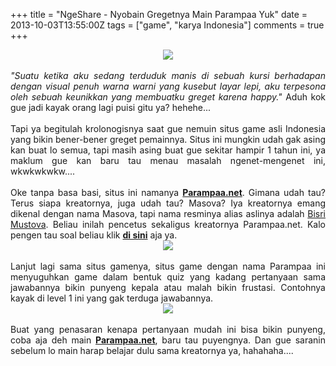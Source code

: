 +++
title = "NgeShare - Nyobain Gregetnya Main Parampaa Yuk"
date = 2013-10-03T13:55:00Z
tags = ["game", "karya Indonesia"]
comments = true
+++

<center><img border="0" data-original-height="600" data-original-width="1200" src="https://3.bp.blogspot.com/-A1otjC0bIAY/XDUjFI27J4I/AAAAAAAASxg/qxhHCOQr8j4q4fcorKLyAkRyN_ozEFEyACLcBGAs/s1600/game.png" /></center><br />
<div style="text-align: justify;"><i>"Suatu ketika aku sedang terduduk manis di sebuah kursi berhadapan dengan visual penuh warna warni yang kusebut layar lepi, aku terpesona oleh sebuah keunikkan yang membuatku greget karena happy."</i> Aduh kok gue jadi kayak orang lagi puisi gitu ya? hehehe...<br /><br />
Tapi ya begitulah krolonogisnya saat gue nemuin situs game asli Indonesia yang bikin bener-bener greget pemainnya. Situs ini mungkin udah gak asing kan buat lo semua, tapi masih asing buat gue sekitar hampir 1 tahun ini, ya maklum gue kan baru tau menau masalah ngenet-mengenet ini, wkwkwkwkw....<br /><br />
Oke tanpa basa basi, situs ini namanya <b><a href="http://parampaa.net/">Parampaa.net</a></b>. Gimana udah tau? Terus siapa kreatornya, juga udah tau? Masova? Iya kreatornya emang dikenal dengan nama Masova, tapi nama resminya alias aslinya adalah <a href="http://www.mustova.com/">Bisri Mustova</a>. Beliau inilah pencetus sekaligus kreatornya Parampaa.net. Kalo pengen tau soal beliau klik <a href="http://about.me/masova"><b>di sini</b></a> aja ya.<br />
<center><img border="0" src="https://1.bp.blogspot.com/-OcFyxuFjyoo/Uk0Ug2Gsa4I/AAAAAAAADFo/BuHgc6d7ccU/s1600/parampaa_land.png" /></center><br />
Lanjut lagi sama situs gamenya, situs game dengan nama Parampaa ini menyuguhkan game dalam bentuk quiz yang kadang pertanyaan sama jawabannya bikin punyeng kepala atau malah bikin frustasi. Contohnya kayak di level 1 ini yang gak terduga jawabannya.<br />
<center><img border="0" src="https://4.bp.blogspot.com/-wD-Xj_oOOms/Uk0TdWjWHLI/AAAAAAAADFg/-KmKG_0o9Ok/s1600/parampaa_1.png" /></center><br />
Buat yang penasaran kenapa pertanyaan mudah ini bisa bikin punyeng, coba aja deh main <a href="http://parampaa.net/"><b>Parampaa.net</b></a>, baru tau puyengnya. Dan gue saranin sebelum lo main harap belajar dulu sama kreatornya ya, hahahaha....</div>
